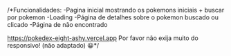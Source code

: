 /*Funcionalidades:
  -Pagina inicial mostrando os pokemons iniciais + buscar por pokemon
  -Loading
  -Página de detalhes sobre o pokemon buscado ou clicado
  -Página de não encontrado

https://pokedex-eight-ashy.vercel.app
Por favor não exija muito do responsivo! (não adaptado) 😀*/
